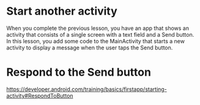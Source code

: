 ﻿# Start another activity
 When you complete the previous lesson, you have an app that shows an activity that consists of a single screen with a text field and a Send button. In this lesson, you add some code to the MainActivity that starts a new activity to display a message when the user taps the Send button.
# Respond to the Send button 
https://developer.android.com/training/basics/firstapp/starting-activity#RespondToButton
